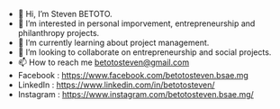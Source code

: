 - 👋 Hi, I’m Steven BETOTO.
- 👀 I’m interested in personal imporvement, entrepreneurship and philanthropy projects.
- 🌱 I’m currently learning about project management.
- 💞️ I’m looking to collaborate on entrepreneurship and social projects.
- 📫 How to reach me betotosteven@gmail.com
- Facebook : https://www.facebook.com/betotosteven.bsae.mg
- LinkedIn : https://www.linkedin.com/in/betotosteven/
- Instagram : https://www.instagram.com/betotosteven.bsae.mg/
